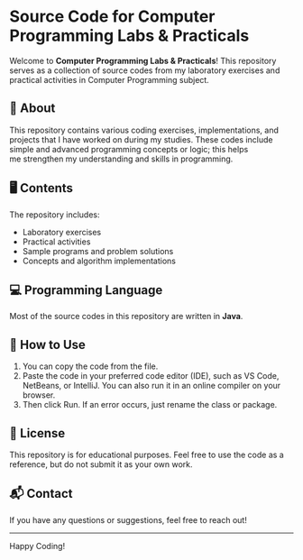 # Source Code for Computer Programming Labs & Practicals

Welcome to **Computer Programming Labs & Practicals**! This repository serves as a collection of source codes from my laboratory exercises and practical activities in Computer Programming subject.

## 📌 About
This repository contains various coding exercises, implementations, and projects that I have worked on during my studies. These codes include simple and advanced programming concepts or logic; this helps me strengthen my understanding and skills in programming.

## 🖥️ Contents
The repository includes:
- Laboratory exercises
- Practical activities
- Sample programs and problem solutions
- Concepts and algorithm implementations

## 💻 Programming Language
Most of the source codes in this repository are written in **Java**.

## 🚀 How to Use
1. You can copy the code from the file.
2. Paste the code in your preferred code editor (IDE), such as VS Code, NetBeans, or IntelliJ. You can also run it in an online compiler on your browser.
3. Then click Run. If an error occurs, just rename the class or package.

## 📜 License
This repository is for educational purposes. Feel free to use the code as a reference, but do not submit it as your own work.

## 📬 Contact
If you have any questions or suggestions, feel free to reach out!

---
Happy Coding!

